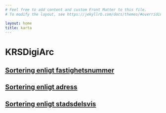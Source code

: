```yaml
---
# Feel free to add content and custom Front Matter to this file.
# To modify the layout, see https://jekyllrb.com/docs/themes/#overriding-theme-defaults

layout: home
title: karta
---
```

# KRSDigiArc

## [Sortering enligt fastighetsnummer](index_by_number)
## [Sortering enligt adress](index_by_address)
## [Sortering enligt stadsdelsvis](index_by_stadsdel)
